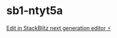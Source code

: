 # sb1-ntyt5a

[Edit in StackBlitz next generation editor ⚡️](https://stackblitz.com/~/github.com/Eshetudejene/sb1-ntyt5a)